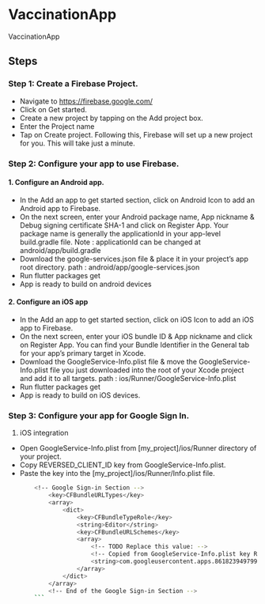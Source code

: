 # VaccinationApp
VaccinationApp

## Steps

### Step 1: Create a Firebase Project.

- Navigate to https://firebase.google.com/
- Click on Get started.
- Create a new project by tapping on the Add project box.
- Enter the Project name
- Tap on Create project. Following this, Firebase will set up a new project for you. This will take just a minute.

### Step 2: Configure your app to use Firebase.

#### 1. Configure an Android app.
- In the Add an app to get started section, click on Android Icon to add an Android app to Firebase.
- On the next screen, enter your Android package name, App nickname & Debug signing certificate SHA-1 and click on Register App. Your package name is generally the applicationId in your app-level build.gradle file.
            Note : applicationId can be changed at android/app/build.gradle
- Download the google-services.json file & place it in your project’s app root directory.
            path : android/app/google-services.json
- Run flutter packages get
- App is ready to build on android devices
    
#### 2. Configure an iOS app
- In the Add an app to get started section, click on iOS Icon to add an iOS app to Firebase.
- On the next screen, enter your iOS bundle ID & App nickname and click on Register App. You can find your Bundle Identifier in the General tab for your app’s primary target in Xcode.
- Download the GoogleService-Info.plist file & move the GoogleService-Info.plist file you just downloaded into the root of your Xcode project and add it to all targets.
            path : ios/Runner/GoogleService-Info.plist
-  Run flutter packages get
-  App is ready to build on iOS devices.

### Step 3: Configure your app for Google Sign In.
1. iOS integration
- Open GoogleService-Info.plist from [my_project]/ios/Runner directory of your project.
- Copy REVERSED_CLIENT_ID key from GoogleService-Info.plist.
- Paste the key into the [my_project]/ios/Runner/Info.plist file.
    ```sh
        <!-- Google Sign-in Section -->
            <key>CFBundleURLTypes</key>
            <array>
                <dict>
                    <key>CFBundleTypeRole</key>
                    <string>Editor</string>
                    <key>CFBundleURLSchemes</key>
                    <array>
                        <!-- TODO Replace this value: -->
                        <!-- Copied from GoogleService-Info.plist key REVERSED_CLIENT_ID -->
                        <string>com.googleusercontent.apps.861823949799-vc35cprkp249096uujjn0vvnmcvjppkn</string>
                    </array>
                </dict>
            </array>
            <!-- End of the Google Sign-in Section -->
        ```





